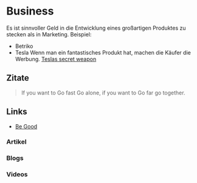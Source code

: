 # Business

Es ist sinnvoller Geld in die Entwicklung eines großartigen Produktes zu stecken als in Marketing.
Beispiel:
- Betriko
- Tesla
Wenn man ein fantastisches Produkt hat, machen die Käufer die Werbung.
[Teslas secret weapon](https://www.youtube.com/watch?v=XgtXped_w4s)

## Zitate

> If you want to Go fast Go alone, if you want to Go far go together.

## Links

- [Be Good](http://paulgraham.com/good.html)

### Artikel

### Blogs

### Videos